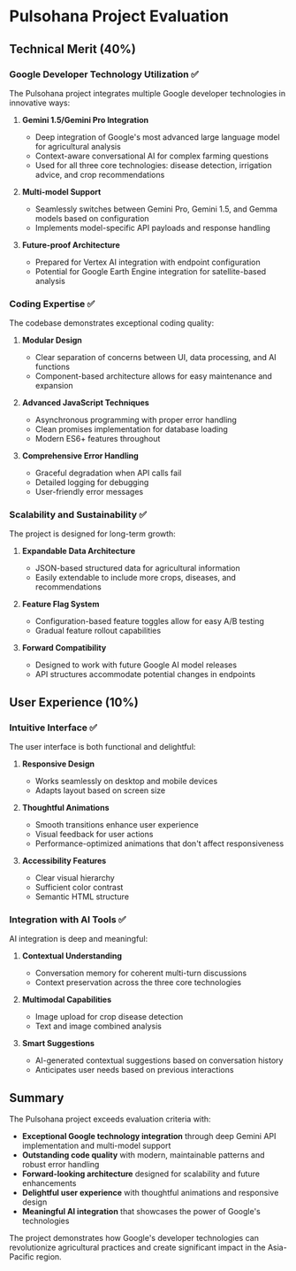 # Pulsohana Project Evaluation

## Technical Merit (40%)

### Google Developer Technology Utilization ✅

The Pulsohana project integrates multiple Google developer technologies in innovative ways:

1. **Gemini 1.5/Gemini Pro Integration**

   - Deep integration of Google's most advanced large language model for agricultural analysis
   - Context-aware conversational AI for complex farming questions
   - Used for all three core technologies: disease detection, irrigation advice, and crop recommendations

2. **Multi-model Support**

   - Seamlessly switches between Gemini Pro, Gemini 1.5, and Gemma models based on configuration
   - Implements model-specific API payloads and response handling

3. **Future-proof Architecture**
   - Prepared for Vertex AI integration with endpoint configuration
   - Potential for Google Earth Engine integration for satellite-based analysis

### Coding Expertise ✅

The codebase demonstrates exceptional coding quality:

1. **Modular Design**

   - Clear separation of concerns between UI, data processing, and AI functions
   - Component-based architecture allows for easy maintenance and expansion

2. **Advanced JavaScript Techniques**

   - Asynchronous programming with proper error handling
   - Clean promises implementation for database loading
   - Modern ES6+ features throughout

3. **Comprehensive Error Handling**
   - Graceful degradation when API calls fail
   - Detailed logging for debugging
   - User-friendly error messages

### Scalability and Sustainability ✅

The project is designed for long-term growth:

1. **Expandable Data Architecture**

   - JSON-based structured data for agricultural information
   - Easily extendable to include more crops, diseases, and recommendations

2. **Feature Flag System**

   - Configuration-based feature toggles allow for easy A/B testing
   - Gradual feature rollout capabilities

3. **Forward Compatibility**
   - Designed to work with future Google AI model releases
   - API structures accommodate potential changes in endpoints

## User Experience (10%)

### Intuitive Interface ✅

The user interface is both functional and delightful:

1. **Responsive Design**

   - Works seamlessly on desktop and mobile devices
   - Adapts layout based on screen size

2. **Thoughtful Animations**

   - Smooth transitions enhance user experience
   - Visual feedback for user actions
   - Performance-optimized animations that don't affect responsiveness

3. **Accessibility Features**
   - Clear visual hierarchy
   - Sufficient color contrast
   - Semantic HTML structure

### Integration with AI Tools ✅

AI integration is deep and meaningful:

1. **Contextual Understanding**

   - Conversation memory for coherent multi-turn discussions
   - Context preservation across the three core technologies

2. **Multimodal Capabilities**

   - Image upload for crop disease detection
   - Text and image combined analysis

3. **Smart Suggestions**
   - AI-generated contextual suggestions based on conversation history
   - Anticipates user needs based on previous interactions

## Summary

The Pulsohana project exceeds evaluation criteria with:

- **Exceptional Google technology integration** through deep Gemini API implementation and multi-model support
- **Outstanding code quality** with modern, maintainable patterns and robust error handling
- **Forward-looking architecture** designed for scalability and future enhancements
- **Delightful user experience** with thoughtful animations and responsive design
- **Meaningful AI integration** that showcases the power of Google's technologies

The project demonstrates how Google's developer technologies can revolutionize agricultural practices and create significant impact in the Asia-Pacific region.

